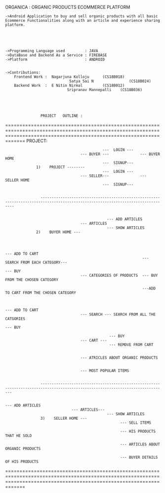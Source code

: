 ORGANICA : ORGANIC PRODUCTS ECOMMERCE PLATFORM

    ->Android Application to buy and sell organic products with all basic Ecommerce Functionalities along with an article and experience sharing platform.





	->Programming Language used 		: JAVA
	->DataBase and Backend As a Service : FIREBASE
	->Platform                          : ANDROID


	->Contributions:
		Frontend Work :  Nagarjuna Kolloju      (CS18B018)
						         Satya Sai N 		        (CS18B024)
		Backend Work  :  E Nitin Nirmal         (CS18B012)
						        Sripranav Mannepalli    (CS18B036)

		

    
    
					PROJECT   OUTLINE :
=========================================================================================================================================================================
																		PROJECT:


                                                ---  LOGIN ---      
                                      --- BUYER ---              --- BUYER HOME
                                                ---  SIGNUP---      
                  1)    PROJECT --------    
                                                ---  LOGIN ---     
                                      --- SELLER---              --- SELLER HOME
                                                ---  SIGNUP---


					--------------------------------------------------------------------------------------------------------------------------------


                                                  --- ADD ARTICLES
                                      --- ARTICLES 
                                                  --- SHOW ARTICLES
                  2)    BUYER HOME ---
                                                                                              
                                                                
                                                                  
                                                                                                     --- ADD TO CART
                                                                  --- SEARCH FROM EACH CATEGORY--- 
                                                                                                   --- BUY
                                      --- CATEGORIES OF PRODUCTS  --- BUY FROM THE CHOSEN CATEGORY

                                                                  ---ADD TO CART FROM THE CHOSEN CATEGORY
                                                                  

                                                                                      --- ADD TO CART
                                      --- SEARCH --- SEARCH FROM ALL THE CATGORIES
                                                                                      --- BUY
                                                  
                                                   --- BUY
                                      --- CART --- 
                                                   --- REMOVE FROM CART

									
									  --- ATRICLES ABOUT ORGANIC PRODUCTS


									  --- MOST POPULAR ITEMS


					-------------------------------------------------------------------------------------------------------------------------------

															                    --- ADD ARTICLES
                                  --- ARTICLES--- 
                                                  --- SHOW ARTICLES
					3)    SELLER HOME ---
											            --- SELL ITEMS

											            --- HIS PRODUCTS THAT HE SOLD

											            --- ARTICLES ABOUT ORGANIC PRODUCTS

											            --- BUYER DETAILS OF HIS PRODUCTS

=========================================================================================================================================================================

